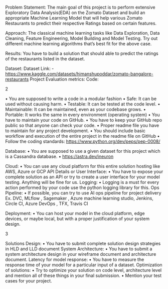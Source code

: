 Problem Statement:
The main goal of this project is to perform extensive Exploratory Data Analysis(EDA) on
the Zomato Dataset and build an appropriate Machine Learning Model that will help
various Zomato Restaurants to predict their respective Ratings based on certain
features.

Approach: The classical machine learning tasks like Data Exploration, Data Cleaning,
Feature Engineering, Model Building and Model Testing. Try out different machine
learning algorithms that’s best fit for the above case.

Results: You have to build a solution that should able to predict the ratings of the
restaurants listed in the dataset.

Dataset:
Dataset Link: - https://www.kaggle.com/datasets/himanshupoddar/zomato-bangalore-restaurants
Project Evaluation metrics:
Code:

2

• You are supposed to write a code in a modular fashion
• Safe: It can be used without causing harm.
• Testable: It can be tested at the code level.
• Maintainable: It can be maintained, even as your codebase grows.
• Portable: It works the same in every environment (operating system)
• You have to maintain your code on GitHub.
• You have to keep your GitHub repo public so that anyone can check your code.
• Proper readme file you have to maintain for any project development.
• You should include basic workflow and execution of the entire project in the readme
file on GitHub
• Follow the coding standards: https://www.python.org/dev/peps/pep-0008/

Database:
• You are supposed to use a given dataset for this project which is a Cassandra
database.
• https://astra.dev/ineuron

Cloud:
• You can use any cloud platform for this entire solution hosting like AWS, Azure or
GCP
API Details or User Interface:
• You have to expose your complete solution as an API or try to create a user
interface for your model testing. Anything will be fine for us.
Logging:
• Logging is a must for every action performed by your code use the python logging
library for this.
Ops Pipeline:
• If possible, you can try to use AI ops pipeline for project delivery Ex. DVC, MLflow
, Sagemaker , Azure machine learning studio, Jenkins, Circle CI, Azure DevOps ,
TFX, Travis CI

Deployment:
• You can host your model in the cloud platform, edge devices, or maybe local, but
with a proper justification of your system design.

3

Solutions Design:
• You have to submit complete solution design strategies in HLD and LLD document
System Architecture:
• You have to submit a system architecture design in your wireframe document and
architecture document.
Latency for model response:
• You have to measure the response time of your model for a particular input of a
dataset.
Optimization of solutions:
• Try to optimize your solution on code level, architecture level and mention all of
these things in your final submission.
• Mention your test cases for your project.
